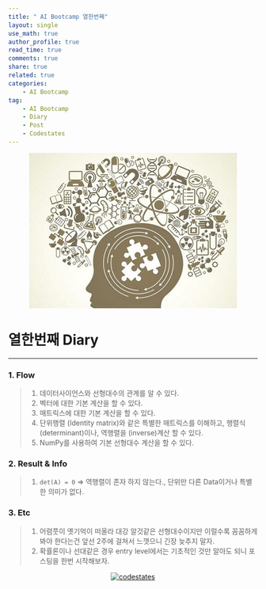 ```yaml
---
title: " AI Bootcamp 열한번째"
layout: single
use_math: true
author_profile: true
read_time: true
comments: true
share: true
related: true
categories:
    - AI Bootcamp
tag:
    - AI Bootcamp
    - Diary
    - Post
    - Codestates
---
```

<p align="center">
  <img src="/assets/img/post/AIbootcamp.jpg" alt="AI Bootcamp"/>
</p>  

# 열한번째 Diary  
---  

### 1. Flow  

> 1. 데이터사이언스와 선형대수의 관계를 알 수 있다.
> 2. 벡터에 대한 기본 계산을 할 수 있다.
> 3. 매트릭스에 대한 기본 계산을 할 수 있다.
> 4. 단위행렬 (Identity matrix)와 같은 특별한 매트릭스를 이해하고, 행렬식 (determinant)이나, 역행렬을 (inverse)계산 할 수 있다.
> 5. NumPy를 사용하여 기본 선형대수 계산을 할 수 있다.  

### 2. Result & Info  

> 1. `det(A) = 0` $\Rightarrow$ 역행렬이 존자 하지 않는다., 단위만 다른 Data이거나 특별한 의미가 없다.  

### 3. Etc  

> 1. 어렴풋이 옛기억이 떠올라 대강 알것같은 선형대수이지만 이럴수록 꼼꼼하게 봐야 한다는건 앞선 2주에 걸쳐서 느꼇으니 긴장 늦추지 말자.  
> 2. 확률론이나 선대같은 경우 entry level에서는 기초적인 것만 알아도 되니 포스팅을 한번 시작해보자.  

<p align="center">
    <a href="https://codestates.com" target = "_blank">
        <img src="https://i.imgur.com/RDAD11M.png" 
        width="300" height="300"
        alt="codestates"/>
    </a>
</p> 